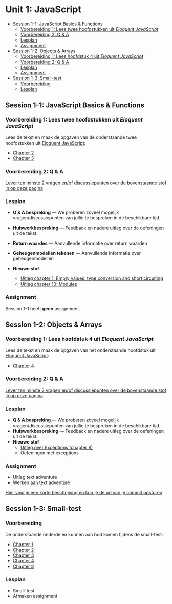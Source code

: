 # Unit 1: JavaScript

- [Session 1-1: JavaScript Basics & Functions](#session-1-1-javascript-basics--functions)
  - [Voorbereiding 1: Lees twee hoofdstukken uit _Eloquent JavaScript_](#voorbereiding-1-lees-twee-hoofdstukken-uit-eloquent-javascript)
  - [Voorbereiding 2: Q & A](#voorbereiding-2-q--a)
  - [Lesplan](#lesplan)
  - [Assignment](#assignment)
- [Session 1-2: Objects & Arrays](#session-1-2-objects--arrays)
  - [Voorbereiding 1: Lees hoofdstuk 4 uit _Eloquent JavaScript_](#voorbereiding-1-lees-hoofdstuk-4-uit-eloquent-javascript)
  - [Voorbereiding 2: Q & A](#voorbereiding-2-q--a-1)
  - [Lesplan](#lesplan-1)
  - [Assignment](#assignment-1)
- [Session 1-3: Small-test](#session-1-3-small-test)
  - [Voorbereiding](#voorbereiding)
  - [Lesplan](#lesplan-2)

## Session 1-1: JavaScript Basics & Functions

### Voorbereiding 1: Lees twee hoofdstukken uit _Eloquent JavaScript_

Lees de tekst en maak de opgaven van de onderstaande twee hoofdstukken uit [Eloquent JavaScript](https://dwa-courses.firebaseapp.com/index.html):

- [Chapter 2](https://dwa-courses.firebaseapp.com/02_program_structure.html)
- [Chapter 3](https://dwa-courses.firebaseapp.com/03_functions.html)

### Voorbereiding 2: Q & A

[Lever ten minste 2 vragen en/of discussiepunten over de bovenstaande stof in op
deze pagina](https://dwa-courses.firebaseapp.com/qna_swd_1.1.html)

### Lesplan

- **Q & A bespreking** — We proberen zoveel mogelijk vragen/discussiepunten van jullie te bespreken in de beschikbare tijd.
- **Huiswerkbespreking** — Feedback en nadere uitleg over de oefeningen uit de tekst.

- **Return waardes** — Aanvullende informatie over return waarden
- **Geheugenmodellen tekenen** — Aanvullende informatie over geheugenmodellen
- **Nieuwe stof**
  - [Uitleg chapter 1: Empty values, type conversion and short circuiting](https://dwa-courses.firebaseapp.com/01_values.html#h_FewqJ8K2E+)
  - [Uitleg chapter 10: Modules](https://dwa-courses.firebaseapp.com/10_modules.html)

### Assignment

Session 1-1 heeft **geen** assignment.

## Session 1-2: Objects & Arrays

### Voorbereiding 1: Lees hoofdstuk 4 uit _Eloquent JavaScript_

Lees de tekst en maak de opgaven van het onderstaande hoofdstuk uit [Eloquent JavaScript](https://dwa-courses.firebaseapp.com/index.html):

- [Chapter 4](https://dwa-courses.firebaseapp.com/04_data.html)

### Voorbereiding 2: Q & A

[Lever ten minste 2 vragen en/of discussiepunten over de bovenstaande stof in op
deze pagina](https://dwa-courses.firebaseapp.com/qna_swd_1.2.html)

### Lesplan

- **Q & A bespreking** — We proberen zoveel mogelijk vragen/discussiepunten van jullie te bespreken in de beschikbare tijd.
- **Huiswerkbespreking** — Feedback en nadere uitleg over de oefeningen uit de tekst.
- **Nieuwe stof**
  - [Uitleg over Exceptions (chapter 8)](https://dwa-courses.firebaseapp.com/08_error.html#h_iwwPbaBjJD)
  - Oefeningen met exceptions

### Assignment

- Uitleg text adventure
- Werken aan text adventure

[Hier vind je een korte beschrijving en kun je de url van je commit opsturen](https://dwa-courses.firebaseapp.com/assignment_swd_1.2.html)

## Session 1-3: Small-test

### Voorbereiding

De onderstaande onderdelen kunnen aan bod komen tijdens de small-test:

- [Chapter 1](https://dwa-courses.firebaseapp.com/01_values.html#h_FewqJ8K2E+)
- [Chapter 2](https://dwa-courses.firebaseapp.com/02_program_structure.html)
- [Chapter 3](https://dwa-courses.firebaseapp.com/03_functions.html)
- [Chapter 4](https://dwa-courses.firebaseapp.com/04_data.html)
- [Chapter 8](https://dwa-courses.firebaseapp.com/08_error.html)

### Lesplan

- Small-test
- Afmaken assignment
